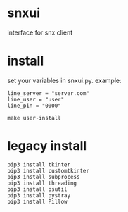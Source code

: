 # snxui
interface for snx client

# install
set your variables in snxui.py.
example:
```
line_server = "server.com"
line_user = "user"
line_pin = "0000"
```

```
make user-install
```


# legacy install
```
pip3 install tkinter
pip3 install customtkinter
pip3 install subprocess
pip3 install threading
pip3 install psutil
pip3 install pystray
pip3 install Pillow
```